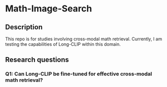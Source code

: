 # Math-Image-Search
## Description

This repo is for studies involving cross-modal math retrieval. Currently, I am testing the capabilities of Long-CLIP within this domain.

## Research questions

### Q1: Can Long-CLIP be fine-tuned for effective cross-modal math retrieval?
